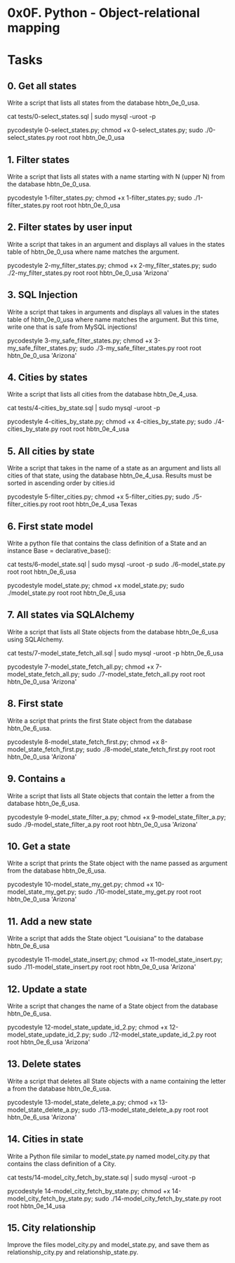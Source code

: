 # 0x0F. Python - Object-relational mapping

# Tasks
## 0. Get all states
Write a script that lists all states from the database hbtn_0e_0_usa.

cat tests/0-select_states.sql | sudo mysql -uroot -p

pycodestyle 0-select_states.py; chmod +x 0-select_states.py; sudo ./0-select_states.py root root hbtn_0e_0_usa

## 1. Filter states
Write a script that lists all states with a name starting with N (upper N) from the database hbtn_0e_0_usa.

pycodestyle 1-filter_states.py; chmod +x 1-filter_states.py; sudo ./1-filter_states.py root root hbtn_0e_0_usa

## 2. Filter states by user input
Write a script that takes in an argument and displays all values in the states table of hbtn_0e_0_usa where name matches the argument.

pycodestyle 2-my_filter_states.py; chmod +x 2-my_filter_states.py; sudo ./2-my_filter_states.py root root hbtn_0e_0_usa 'Arizona'

## 3. SQL Injection
Write a script that takes in arguments and displays all values in the states table of hbtn_0e_0_usa where name matches the argument. But this time, write one that is safe from MySQL injections!

pycodestyle 3-my_safe_filter_states.py; chmod +x 3-my_safe_filter_states.py; sudo ./3-my_safe_filter_states.py root root hbtn_0e_0_usa 'Arizona'

## 4. Cities by states
Write a script that lists all cities from the database hbtn_0e_4_usa.

cat tests/4-cities_by_state.sql | sudo mysql -uroot -p

pycodestyle 4-cities_by_state.py; chmod +x 4-cities_by_state.py; sudo ./4-cities_by_state.py root root hbtn_0e_4_usa

## 5. All cities by state
Write a script that takes in the name of a state as an argument and lists all cities of that state, using the database hbtn_0e_4_usa. Results must be sorted in ascending order by cities.id

pycodestyle 5-filter_cities.py; chmod +x 5-filter_cities.py; sudo ./5-filter_cities.py root root hbtn_0e_4_usa Texas

## 6. First state model
Write a python file that contains the class definition of a State and an instance Base = declarative_base():

cat tests/6-model_state.sql | sudo mysql -uroot -p
sudo ./6-model_state.py root root hbtn_0e_6_usa

pycodestyle model_state.py; chmod +x model_state.py; sudo ./model_state.py root root hbtn_0e_6_usa

## 7. All states via SQLAlchemy
Write a script that lists all State objects from the database hbtn_0e_6_usa using SQLAlchemy.

cat tests/7-model_state_fetch_all.sql | sudo mysql -uroot -p hbtn_0e_6_usa

pycodestyle 7-model_state_fetch_all.py; chmod +x 7-model_state_fetch_all.py; sudo ./7-model_state_fetch_all.py root root hbtn_0e_0_usa 'Arizona'

## 8. First state
Write a script that prints the first State object from the database hbtn_0e_6_usa. 

pycodestyle 8-model_state_fetch_first.py; chmod +x 8-model_state_fetch_first.py; sudo ./8-model_state_fetch_first.py root root hbtn_0e_0_usa 'Arizona'

## 9. Contains `a`
Write a script that lists all State objects that contain the letter a from the database hbtn_0e_6_usa.

pycodestyle 9-model_state_filter_a.py; chmod +x 9-model_state_filter_a.py; sudo ./9-model_state_filter_a.py root root hbtn_0e_0_usa 'Arizona'

## 10. Get a state
Write a script that prints the State object with the name passed as argument from the database hbtn_0e_6_usa.

pycodestyle 10-model_state_my_get.py; chmod +x 10-model_state_my_get.py; sudo ./10-model_state_my_get.py root root hbtn_0e_0_usa 'Arizona'


## 11. Add a new state
Write a script that adds the State object “Louisiana” to the database hbtn_0e_6_usa

pycodestyle 11-model_state_insert.py; chmod +x 11-model_state_insert.py; sudo ./11-model_state_insert.py root root hbtn_0e_0_usa 'Arizona'

## 12. Update a state
Write a script that changes the name of a State object from the database hbtn_0e_6_usa.

pycodestyle 12-model_state_update_id_2.py; chmod +x 12-model_state_update_id_2.py; sudo ./12-model_state_update_id_2.py root root hbtn_0e_6_usa 'Arizona'

## 13. Delete states
Write a script that deletes all State objects with a name containing the letter a from the database hbtn_0e_6_usa.

pycodestyle 13-model_state_delete_a.py; chmod +x 13-model_state_delete_a.py; sudo ./13-model_state_delete_a.py root root hbtn_0e_6_usa 'Arizona'

## 14. Cities in state
Write a Python file similar to model_state.py named model_city.py that contains the class definition of a City.

cat tests/14-model_city_fetch_by_state.sql | sudo mysql -uroot -p

pycodestyle 14-model_city_fetch_by_state.py; chmod +x 14-model_city_fetch_by_state.py; sudo ./14-model_city_fetch_by_state.py root root hbtn_0e_14_usa

## 15. City relationship
Improve the files model_city.py and model_state.py, and save them as relationship_city.py and relationship_state.py.













